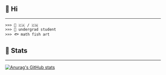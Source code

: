 ## 🌹 Hi

---
```
>>> 💮 🇨🇦 / 🇨🇳
>>> 🔖 undergrad student
>>> 🐟 math fish art
```
## 📓 Stats
---
[![Anurag's GitHub stats](https://github-readme-stats.vercel.app/api?username=serenntea&show_icons=true&theme=holi&rank_icon=github&hide_title=true&line_height=30&locale=cn)](https://github.com/anuraghazra/github-readme-stats)
